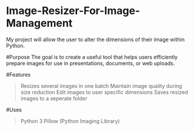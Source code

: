 # Image-Resizer-For-Image-Management
My project will allow the user to alter the dimensions of their image within Python.

#Purpose 
The goal is to create a useful tool that helps users efficiently prepare images for use in presentations, documents, or web uploads.

#Features
>Resizes several images in one batch
>Maintain image quality during size reduction
>Edit images to user specific dimensions
>Saves resized images to a seperate folder

#Uses
>Python 3
>Pillow (Python Imaging Library)
